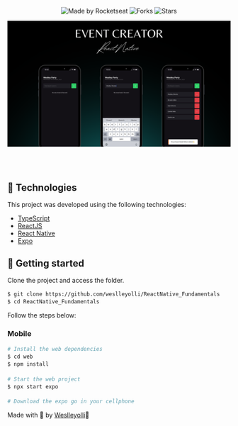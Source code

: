 <p align="center">
  <img src="https://img.shields.io/static/v1?label=Made%20by&message=Weslley&color=white&labelColor=8257E5" alt="Made by Rocketseat">
  <img src="https://img.shields.io/github/forks/weslleyolli/ReactNative_Fundamentals?label=forks&message=MIT&color=white&labelColor=8257E5" alt="Forks">
  <img src="https://img.shields.io/github/stars/weslleyolli/ReactNative_Fundamentals?label=stars&message=MIT&color=white&labelColor=8257E5" alt="Stars">
</p>
<p align="center">
    <img src="./assets/.github/preview.png" alt="Preview">
</p>


<br>
<br>

## 🧪 Technologies

This project was developed using the following technologies:

- [TypeScript](https://www.typescriptlang.org/)
- [ReactJS](https://reactjs.org/)
- [React Native](https://reactnative.dev/)
- [Expo](https://expo.io/)


## 🚀 Getting started
Clone the project and access the folder.

```bash
$ git clone https://github.com/weslleyolli/ReactNative_Fundamentals
$ cd ReactNative_Fundamentals
```

Follow the steps below:

### Mobile

```bash
# Install the web dependencies
$ cd web
$ npm install

# Start the web project
$ npx start expo

# Download the expo go in your cellphone
```


Made with 💜 by [Weslleyolli](https://github.com/weslleyolli)👋
